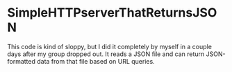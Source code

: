 # SimpleHTTPserverThatReturnsJSON
This code is kind of sloppy, but I did it completely by myself in a couple days after my group dropped out.  It reads a JSON file and can return JSON-formatted data from that file based on URL queries.  
